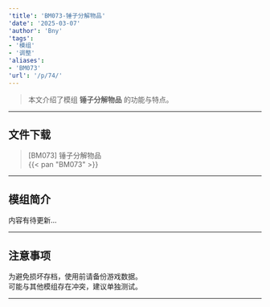 ```yaml
---
'title': 'BM073-锤子分解物品'
'date': '2025-03-07'
'author': 'Bny'
'tags':
- '模组'
- '调整'
'aliases':
- 'BM073'
'url': '/p/74/'
---
```


> 本文介绍了模组 **锤子分解物品** 的功能与特点。

---

## 文件下载

> [BM073] 锤子分解物品  
{{< pan "BM073" >}}  

---

## 模组简介

>  
内容有待更新...  

---

## 注意事项

>  
为避免损坏存档，使用前请备份游戏数据。  
可能与其他模组存在冲突，建议单独测试。  

---

